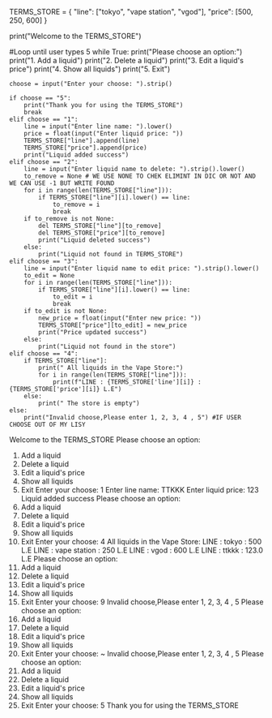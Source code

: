 
TERMS_STORE = { "line": ["tokyo", "vape station", "vgod"], "price": [500, 250, 600] }

print("Welcome to the TERMS_STORE")

#Loop until user types 5
while True:
    print("Please choose an option:")
    print("1. Add a liquid")
    print("2. Delete a liquid")
    print("3. Edit a liquid's price")
    print("4. Show all liquids")
    print("5. Exit")

    choose = input("Enter your choose: ").strip()

    if choose == "5":
        print("Thank you for using the TERMS_STORE")
        break
    elif choose == "1":
        line = input("Enter line name: ").lower()
        price = float(input("Enter liquid price: "))
        TERMS_STORE["line"].append(line)
        TERMS_STORE["price"].append(price)
        print("Liquid added success")
    elif choose == "2":
        line = input("Enter liquid name to delete: ").strip().lower()
        to_remove = None # WE USE NONE TO CHEK ELIMINT IN DIC OR NOT AND WE CAN USE -1 BUT WRITE FOUND
        for i in range(len(TERMS_STORE["line"])):
            if TERMS_STORE["line"][i].lower() == line:
                to_remove = i
                break
        if to_remove is not None:
            del TERMS_STORE["line"][to_remove]
            del TERMS_STORE["price"][to_remove]
            print("Liquid deleted success")
        else:
            print("Liquid not found in TERMS_STORE")
    elif choose == "3":
        line = input("Enter liquid name to edit price: ").strip().lower()
        to_edit = None
        for i in range(len(TERMS_STORE["line"])):
            if TERMS_STORE["line"][i].lower() == line:
                to_edit = i
                break
        if to_edit is not None:
            new_price = float(input("Enter new price: "))
            TERMS_STORE["price"][to_edit] = new_price
            print("Price updated success")
        else:
            print("Liquid not found in the store")
    elif choose == "4":
        if TERMS_STORE["line"]:
            print(" All liquids in the Vape Store:")
            for i in range(len(TERMS_STORE["line"])):
                print(f"LINE : {TERMS_STORE['line'][i]} : {TERMS_STORE['price'][i]} L.E")
        else:
            print(" The store is empty")
    else:
        print("Invalid choose,Please enter 1, 2, 3, 4 , 5") #IF USER CHOOSE OUT OF MY LISY
Welcome to the TERMS_STORE
Please choose an option:
1. Add a liquid
2. Delete a liquid
3. Edit a liquid's price
4. Show all liquids
5. Exit
Enter your choose:  1
Enter line name:  TTKKK
Enter liquid price:  123
Liquid added success
Please choose an option:
1. Add a liquid
2. Delete a liquid
3. Edit a liquid's price
4. Show all liquids
5. Exit
Enter your choose:  4
 All liquids in the Vape Store:
LINE : tokyo : 500 L.E
LINE : vape station : 250 L.E
LINE : vgod : 600 L.E
LINE : ttkkk : 123.0 L.E
Please choose an option:
1. Add a liquid
2. Delete a liquid
3. Edit a liquid's price
4. Show all liquids
5. Exit
Enter your choose:  9
Invalid choose,Please enter 1, 2, 3, 4 , 5
Please choose an option:
1. Add a liquid
2. Delete a liquid
3. Edit a liquid's price
4. Show all liquids
5. Exit
Enter your choose:  ~
Invalid choose,Please enter 1, 2, 3, 4 , 5
Please choose an option:
1. Add a liquid
2. Delete a liquid
3. Edit a liquid's price
4. Show all liquids
5. Exit
Enter your choose:  5
Thank you for using the TERMS_STORE
 
